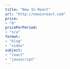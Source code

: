 ```yaml
---
title: "New In React"
url: "http://newinreact.com"
price: 
- "0"
pricePerPeriod: 
- "n/a"
format: 
- "blog"
- "video"
subject: 
- "react"
- "javascript"
---
```

